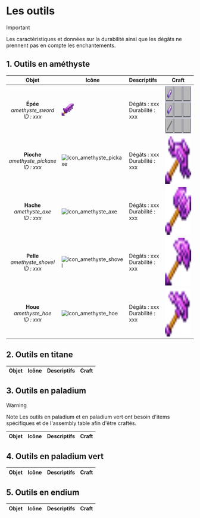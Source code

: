 # Les outils

> [!IMPORTANT]
> Les caractéristiques et données sur la durabilité ainsi que les dégâts ne prennent pas en compte les enchantements.

<style>
  .icon {
    width: 32px;
    height: 32px;
  }
  .craft {
    width: 128px;
    height: 128px;
  }
</style>

## 1. Outils en améthyste 

| Objet | Icône | Descriptifs | Craft |
|:-----:|-------|:------------|-------|
| **Épée** <br> *amethyste_sword* <br> *ID : xxx*  | <img src="static/img/items/amethyst_sword.png" class="icon" alt="Icon_amethyste_sword">  | Dégâts : xxx <br> Durabilité : xxx | <img src="static/img/crafts/amethyst_sword.png" class="craft" alt="Craft_amethyste_sword"> |
| **Pioche** <br> *amethyste_pickaxe* <br> *ID : xxx* | <img src="static/img/JkyugbOvgD.png" class="icon" alt="Icon_amethyste_pickaxe"> | Dégâts : xxx <br> Durabilité : xxx | <img src="static/img/items/amethyst_pickaxe.png" class="craft" alt="Craft_amethyste_pickaxe"> |
| **Hache** <br> *amethyste_axe* <br> *ID : xxx*    | <img src="static/img/JkyugbOvgD.png" class="icon" alt="Icon_amethyste_axe">    | Dégâts : xxx <br> Durabilité : xxx | <img src="static/img/items/amethyst_axe.png" class="craft" alt="Craft_amethyste_axe"> |
| **Pelle** <br> *amethyste_shovel* <br> *ID : xxx* | <img src="static/img/JkyugbOvgD.png" class="icon" alt="Icon_amethyste_shovel"> | Dégâts : xxx <br> Durabilité : xxx | <img src="static/img/items/amethyst_shovel.png" class="craft" alt="Craft_amethyste_shovel"> |
| **Houe** <br> *amethyste_hoe* <br> *ID : xxx*    | <img src="static/img/JkyugbOvgD.png" class="icon" alt="Icon_amethyste_hoe">    | Dégâts : xxx <br> Durabilité : xxx | <img src="static/img/items/amethyst_hoe.png" class="craft" alt="Craft_amethyste_hoe"> |

## 2. Outils en titane

| Objet | Icône | Descriptifs | Craft | 
|-------|-------|-------------|-------|

## 3. Outils en paladium 

> [!WARNING]
> Note 
> Les outils en paladium et en paladium vert ont besoin d'items spécifiques et de l'assembly table afin d'être craftés.

| Objet | Icône | Descriptifs | Craft | 
|-------|-------|-------------|-------|

## 4. Outils en paladium vert

| Objet | Icône | Descriptifs | Craft | 
|-------|-------|-------------|-------|

## 5. Outils en endium 

| Objet | Icône | Descriptifs | Craft | 
|-------|-------|-------------|-------|
